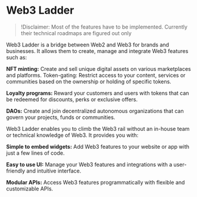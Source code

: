 # Web3 Ladder

> !Disclaimer: Most of the features have to be implemented. Currently their technical roadmaps are figured out only

Web3 Ladder is a bridge between Web2 and Web3 for brands and businesses. It allows them to create, manage and integrate Web3 features such as:

**NFT minting:** Create and sell unique digital assets on various marketplaces and platforms.
Token-gating: Restrict access to your content, services or communities based on the ownership or holding of specific tokens.  

**Loyalty programs:** Reward your customers and users with tokens that can be redeemed for discounts, perks or exclusive offers.  

**DAOs:** Create and join decentralized autonomous organizations that can govern your projects, funds or communities.

Web3 Ladder enables you to climb the Web3 rail without an in-house team or technical knowledge of Web3. It provides you with:

**Simple to embed widgets:** Add Web3 features to your website or app with just a few lines of code.  

**Easy to use UI:** Manage your Web3 features and integrations with a user-friendly and intuitive interface.  

**Modular APIs:** Access Web3 features programmatically with flexible and customizable APIs.  